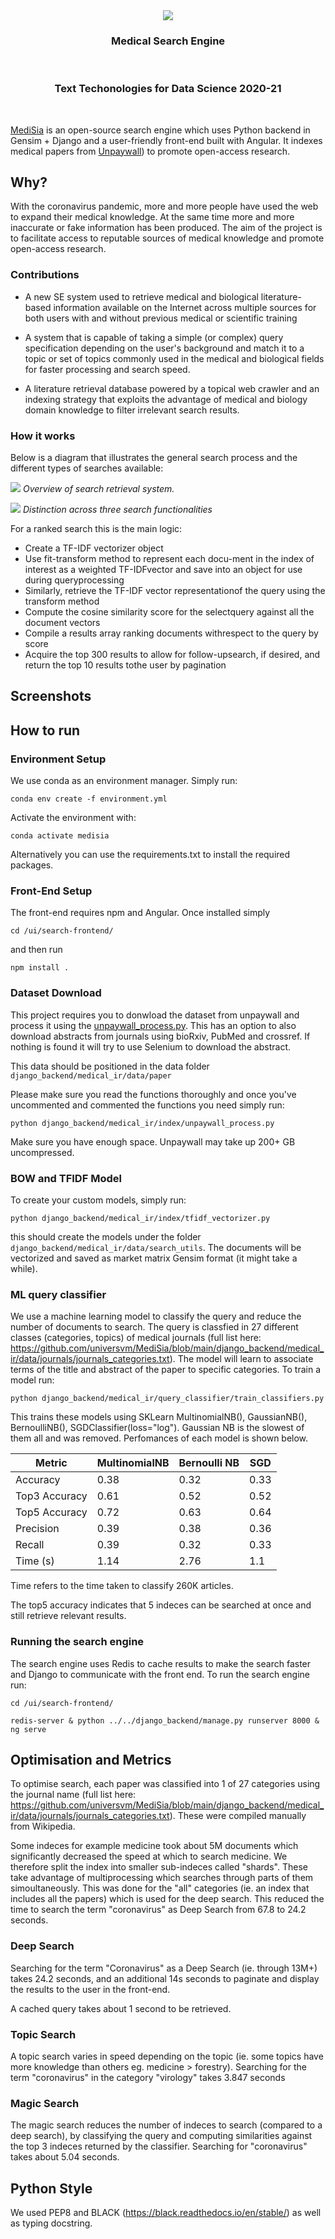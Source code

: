 <div align="center">
  <img src="img/logo.png"><br>
  <h3>Medical Search Engine</h3><br>
  <h3>Text Techonologies for Data Science 2020-21</h3><br>
</div>

[MediSia](https://github.com/universvm/MediSia) is an open-source search 
engine which uses Python backend in Gensim + Django and a user-friendly 
front-end built with Angular. It indexes medical papers from [Unpaywall](https://github.com/universvm/MediSia)) to 
promote open-access research.

## Why?

With the coronavirus pandemic, more and more people have used the web to 
expand their medical knowledge. At the same time more and more inaccurate 
or fake information has been produced. The aim of the project is to 
facilitate access to reputable sources of medical knowledge and promote 
open-access research. 

### Contributions

- A new SE system used to retrieve medical and biological literature-based information available on the Internet across multiple sources for both users with and without previous medical or scientific training
    
- A system that is capable of taking a simple (or complex) query specification depending on the user's background and match it to a topic or set of topics commonly used in the medical and biological fields for faster processing and search speed.
    
- A literature retrieval database powered by a topical web crawler and an indexing strategy that exploits the advantage of medical and biology domain knowledge to filter irrelevant search results.

### How it works

Below is a diagram that illustrates the general search process and the different types of searches available:

![](img/overview.png)
*Overview of search retrieval system.*

![](img/overview_2.png)
*Distinction across three search functionalities*

For a ranked search this is the main logic:

- Create a TF-IDF vectorizer object
- Use fit-transform method to represent each docu-ment in the index of interest as a weighted TF-IDFvector and save into an object for use during queryprocessing
- Similarly, retrieve the TF-IDF vector representationof the query using the transform method
- Compute the cosine similarity score for the selectquery against all the document vectors
- Compile a results array ranking documents withrespect to the query by score
- Acquire the top 300 results to allow for follow-upsearch, if desired, and return the top 10 results tothe user by pagination 

## Screenshots

## How to run

### Environment Setup

We use conda as an environment manager. Simply run:

```shell
conda env create -f environment.yml
```

Activate the environment with:

```shell
conda activate medisia
```

Alternatively you can use the requirements.txt to install the required packages.

### Front-End Setup

The front-end requires npm and Angular. Once installed simply 

```shell
cd /ui/search-frontend/
```

and then run

```shell
npm install .
```

### Dataset Download

This project requires you to donwload the dataset from unpaywall and 
process it using the [unpaywall_process.py](https://github.com/universvm/MediSia/blob/main/django_backend/medical_ir/index/unpaywall_process.py). This has an option to also download abstracts from journals using bioRxiv, PubMed and crossref. If nothing is found it will try to use Selenium to download the abstract. 

This data should be positioned in the data folder `django_backend/medical_ir/data/paper`

Please make sure you read the functions thoroughly and once you've uncommented and commented the functions you need simply run:

```shell
python django_backend/medical_ir/index/unpaywall_process.py 
```

Make sure you have enough space. Unpaywall may take up 200+ GB uncompressed.

### BOW and TFIDF Model

To create your custom models, simply run:

```shell
python django_backend/medical_ir/index/tfidf_vectorizer.py
```

this should create the models under the folder `django_backend/medical_ir/data/search_utils`. The documents will be vectorized and saved as market matrix Gensim format (it might take a while).

### ML query classifier

We use a machine learning model to classify the query and reduce the number of documents to search. The query is classfied in 27 different classes (categories, topics) of medical journals (full list here: https://github.com/universvm/MediSia/blob/main/django_backend/medical_ir/data/journals/journals_categories.txt). The model will learn to associate terms of the title and abstract of the paper to specific categories. To train a model run:

```shell
python django_backend/medical_ir/query_classifier/train_classifiers.py
```

This trains these models using SKLearn MultinomialNB(), GaussianNB(),  BernoulliNB(), SGDClassifier(loss="log"). Gaussian NB is the slowest of them all and was removed. Perfomances of each model is shown below.

|Metric       |MultinomialNB|Bernoulli NB|SGD |
|-------------|-------------|------------|----|
|Accuracy     |0.38         |0.32        |0.33|
|Top3 Accuracy|0.61         |0.52        |0.52|
|Top5 Accuracy|0.72         |0.63        |0.64|
|Precision    |0.39         |0.38        |0.36|
|Recall       |0.39         |0.32        |0.33|
|Time (s)     |1.14         |2.76        |1.1 |

Time refers to the time taken to classify 260K articles.

The top5 accuracy indicates that 5 indeces can be searched at once and still retrieve relevant results.

### Running the search engine

The search engine uses Redis to cache results to make the search faster and Django to communicate with the front end. To run the search engine run:

```shell
cd /ui/search-frontend/
```

```shell
redis-server & python ../../django_backend/manage.py runserver 8000 & ng serve
```

## Optimisation and Metrics

To optimise search, each paper was classified into 1 of 27 categories using the journal name (full list here: https://github.com/universvm/MediSia/blob/main/django_backend/medical_ir/data/journals/journals_categories.txt). These were compiled manually from Wikipedia. 

Some indeces for example medicine took about 5M documents which significantly decreased the speed at which to search medicine. We therefore split the index into smaller sub-indeces called "shards". These take advantage of multiprocessing which searches through parts of them simoultaneously. This was done for the "all" categories (ie. an index that includes all the papers) which is used for the deep search. This reduced the time to search the term "coronavirus" as Deep Search from 67.8 to 24.2 seconds.

### Deep Search 

Searching for the term "Coronavirus" as a Deep Search (ie. through 13M+) takes 24.2 seconds, and an additional 14s seconds to paginate and display the results to the user in the front-end.

A cached query takes about 1 second to be retrieved.

### Topic Search

A topic search varies in speed depending on the topic (ie. some topics have more knowledge than others eg. medicine > forestry). Searching for the term "coronavirus" in the category "virology" takes 3.847 seconds

### Magic Search

The magic search reduces the number of indeces to search (compared to a deep search), by classifying the query and computing similarities against the top 3 indeces returned by the classifier. Searching for "coronavirus" takes about 5.04 seconds. 

## Python Style

We used PEP8 and BLACK (https://black.readthedocs.io/en/stable/) as well as 
typing docstring. 
